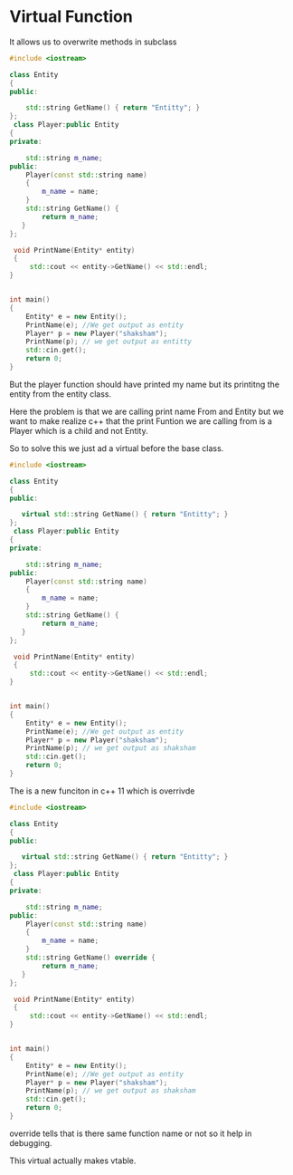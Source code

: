 # Virtual Function

It allows us to overwrite methods in subclass

```c++
#include <iostream>

class Entity
{
public:

    std::string GetName() { return "Entitty"; }
};
 class Player:public Entity
{
private:

    std::string m_name;
public:
    Player(const std::string name)
    {
        m_name = name;
    }
    std::string GetName() {
        return m_name;
   }
};

 void PrintName(Entity* entity)
 {
     std::cout << entity->GetName() << std::endl;
}


int main()
{
    Entity* e = new Entity();
    PrintName(e); //We get output as entity
    Player* p = new Player("shaksham");
    PrintName(p); // we get output as entitty
    std::cin.get();
    return 0;
}
```

But the player function should have printed my name but its printitng the entity from the entity class.

Here the problem is that we are calling print name From and Entity but we want to make realize c++ that the print Funtion we are calling from is a Player which is a child and not Entity.

So to solve this we just ad a virtual before the base class.

```c++
#include <iostream>

class Entity
{
public:

   virtual std::string GetName() { return "Entitty"; }
};
 class Player:public Entity
{
private:

    std::string m_name;
public:
    Player(const std::string name)
    {
        m_name = name;
    }
    std::string GetName() {
        return m_name;
   }
};

 void PrintName(Entity* entity)
 {
     std::cout << entity->GetName() << std::endl;
}


int main()
{
    Entity* e = new Entity();
    PrintName(e); //We get output as entity
    Player* p = new Player("shaksham");
    PrintName(p); // we get output as shaksham
    std::cin.get();
    return 0;
}
```

The is a new funciton in c++ 11 which is overrivde

```c++
#include <iostream>

class Entity
{
public:

   virtual std::string GetName() { return "Entitty"; }
};
 class Player:public Entity
{
private:

    std::string m_name;
public:
    Player(const std::string name)
    {
        m_name = name;
    }
    std::string GetName() override {
        return m_name;
   }
};

 void PrintName(Entity* entity)
 {
     std::cout << entity->GetName() << std::endl;
}


int main()
{
    Entity* e = new Entity();
    PrintName(e); //We get output as entity
    Player* p = new Player("shaksham");
    PrintName(p); // we get output as shaksham
    std::cin.get();
    return 0;
}
```

override tells that is there same function name or not so it help in debugging.

This virtual actually makes vtable.
